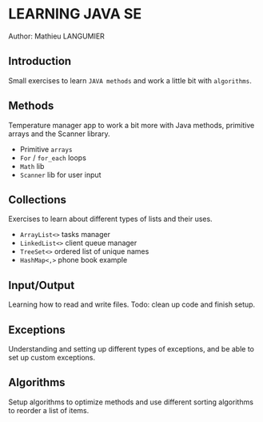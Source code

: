 # LEARNING JAVA SE

Author: Mathieu LANGUMIER

## Introduction
Small exercises to learn `JAVA methods` and work a little bit with `algorithms`.

## Methods
Temperature manager app to work a bit more with Java methods, primitive arrays and the Scanner library.
- Primitive `arrays`
- `For` / `for_each` loops
- `Math` lib
- `Scanner` lib for user input

## Collections
Exercises to learn about different types of lists and their uses.
- `ArrayList<>` tasks manager
- `LinkedList<>` client queue manager
- `TreeSet<>` ordered list of unique names
- `HashMap<,>` phone book example

## Input/Output
Learning how to read and write files.
Todo: clean up code and finish setup.

## Exceptions
Understanding and setting up different types of exceptions, and be able to set up custom exceptions.

## Algorithms
Setup algorithms to optimize methods and use different sorting algorithms to reorder a list of items. 